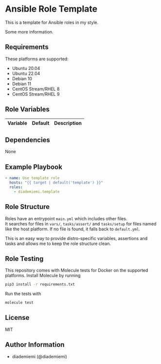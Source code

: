 Ansible Role Template
=========

This is a template for Ansible roles in my style.  

Some more information.  


Requirements
------------
These platforms are supported:
- Ubuntu 20.04
- Ubuntu 22.04
- Debian 10
- Debian 11
- CentOS Stream/RHEL 8
- CentOS Stream/RHEL 9

<!-- 
- List hardware requirements here  
-->

Role Variables
--------------

Variable | Default | Description
--- | --- | ---
<!--
`variable` | `default` | Variable example
`long_variable` | See [defaults/main.yml](./defaults/main.yml) | Variable referring to defaults
`distro_specific_variable` | See [vars/debian.yml](./vars/debian.yml) | Variable referring to distro-specific variables
-->

Dependencies
------------

None

Example Playbook
----------------

```yaml
- name: Use template role
  hosts: "{{ target | default('template') }}"
  roles:
    - diademiemi.template
```

Role Structure
--------------

Roles have an entrypoint `main.yml` which includes other files.  
It searches for files in `vars/`, `tasks/assert/` and `tasks/setup` for files named like the host platform. If no file is found, it falls back to `default.yml`.  

This is an easy way to provide distro-specific variables, assertions and tasks and allows me to keep the role structure clean.  


Role Testing
------------

This repository comes with Molecule tests for Docker on the supported platforms.
Install Molecule by running
```bash
pip3 install -r requirements.txt
```

Run the tests with
```bash
molecule test
```

License
-------

MIT

Author Information
------------------

- diademiemi (@diademiemi)